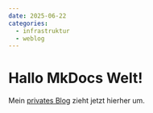 ```yaml
---
date: 2025-06-22
categories:
  - infrastruktur
  - weblog
---
```


# Hallo MkDocs Welt!
Mein [privates Blog](https://blog.dueckert.eu/) zieht jetzt hierher um.